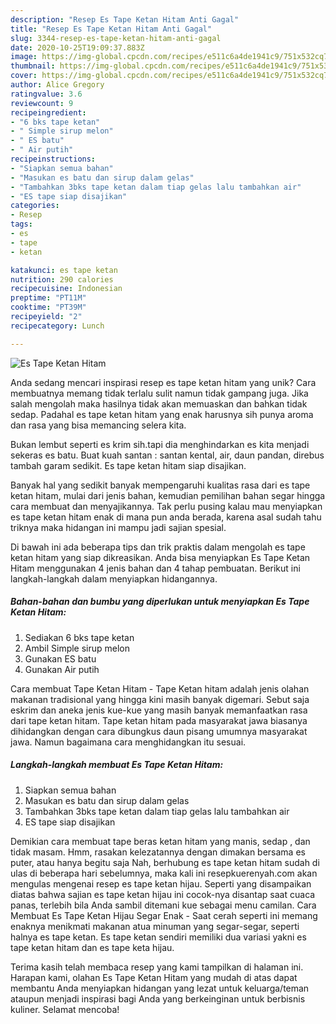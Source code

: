 ```yaml
---
description: "Resep Es Tape Ketan Hitam Anti Gagal"
title: "Resep Es Tape Ketan Hitam Anti Gagal"
slug: 3344-resep-es-tape-ketan-hitam-anti-gagal
date: 2020-10-25T19:09:37.883Z
image: https://img-global.cpcdn.com/recipes/e511c6a4de1941c9/751x532cq70/es-tape-ketan-hitam-foto-resep-utama.jpg
thumbnail: https://img-global.cpcdn.com/recipes/e511c6a4de1941c9/751x532cq70/es-tape-ketan-hitam-foto-resep-utama.jpg
cover: https://img-global.cpcdn.com/recipes/e511c6a4de1941c9/751x532cq70/es-tape-ketan-hitam-foto-resep-utama.jpg
author: Alice Gregory
ratingvalue: 3.6
reviewcount: 9
recipeingredient:
- "6 bks tape ketan"
- " Simple sirup melon"
- " ES batu"
- " Air putih"
recipeinstructions:
- "Siapkan semua bahan"
- "Masukan es batu dan sirup dalam gelas"
- "Tambahkan 3bks tape ketan dalam tiap gelas lalu tambahkan air"
- "ES tape siap disajikan"
categories:
- Resep
tags:
- es
- tape
- ketan

katakunci: es tape ketan 
nutrition: 290 calories
recipecuisine: Indonesian
preptime: "PT11M"
cooktime: "PT39M"
recipeyield: "2"
recipecategory: Lunch

---
```



![Es Tape Ketan Hitam](https://img-global.cpcdn.com/recipes/e511c6a4de1941c9/751x532cq70/es-tape-ketan-hitam-foto-resep-utama.jpg)

Anda sedang mencari inspirasi resep es tape ketan hitam yang unik? Cara membuatnya memang tidak terlalu sulit namun tidak gampang juga. Jika salah mengolah maka hasilnya tidak akan memuaskan dan bahkan tidak sedap. Padahal es tape ketan hitam yang enak harusnya sih punya aroma dan rasa yang bisa memancing selera kita.

Bukan lembut seperti es krim sih.tapi dia menghindarkan es kita menjadi sekeras es batu. Buat kuah santan : santan kental, air, daun pandan, direbus tambah garam sedikit. Es tape ketan hitam siap disajikan.

Banyak hal yang sedikit banyak mempengaruhi kualitas rasa dari es tape ketan hitam, mulai dari jenis bahan, kemudian pemilihan bahan segar hingga cara membuat dan menyajikannya. Tak perlu pusing kalau mau menyiapkan es tape ketan hitam enak di mana pun anda berada, karena asal sudah tahu triknya maka hidangan ini mampu jadi sajian spesial.


Di bawah ini ada beberapa tips dan trik praktis dalam mengolah es tape ketan hitam yang siap dikreasikan. Anda bisa menyiapkan Es Tape Ketan Hitam menggunakan 4 jenis bahan dan 4 tahap pembuatan. Berikut ini langkah-langkah dalam menyiapkan hidangannya.

<!--inarticleads1-->

##### Bahan-bahan dan bumbu yang diperlukan untuk menyiapkan Es Tape Ketan Hitam:

1. Sediakan 6 bks tape ketan
1. Ambil  Simple sirup melon
1. Gunakan  ES batu
1. Gunakan  Air putih


Cara membuat Tape Ketan Hitam - Tape Ketan hitam adalah jenis olahan makanan tradisional yang hingga kini masih banyak digemari. Sebut saja eskrim dan aneka jenis kue-kue yang masih banyak memanfaatkan rasa dari tape ketan hitam. Tape ketan hitam pada masyarakat jawa biasanya dihidangkan dengan cara dibungkus daun pisang umumnya masyarakat jawa. Namun bagaimana cara menghidangkan itu sesuai. 

<!--inarticleads2-->

##### Langkah-langkah membuat Es Tape Ketan Hitam:

1. Siapkan semua bahan
1. Masukan es batu dan sirup dalam gelas
1. Tambahkan 3bks tape ketan dalam tiap gelas lalu tambahkan air
1. ES tape siap disajikan


Demikian cara membuat tape beras ketan hitam yang manis, sedap , dan tidak masam. Hmm, rasakan kelezatannya dengan dimakan bersama es puter, atau hanya begitu saja Nah, berhubung es tape ketan hitam sudah di ulas di beberapa hari sebelumnya, maka kali ini resepkuerenyah.com akan mengulas mengenai resep es tape ketan hijau. Seperti yang disampaikan diatas bahwa sajian es tape ketan hijau ini cocok-nya disantap saat cuaca panas, terlebih bila Anda sambil ditemani kue sebagai menu camilan. Cara Membuat Es Tape Ketan Hijau Segar Enak - Saat cerah seperti ini memang enaknya menikmati makanan atua minuman yang segar-segar, seperti halnya es tape ketan. Es tape ketan sendiri memiliki dua variasi yakni es tape ketan hitam dan es tape keta hijau. 

Terima kasih telah membaca resep yang kami tampilkan di halaman ini. Harapan kami, olahan Es Tape Ketan Hitam yang mudah di atas dapat membantu Anda menyiapkan hidangan yang lezat untuk keluarga/teman ataupun menjadi inspirasi bagi Anda yang berkeinginan untuk berbisnis kuliner. Selamat mencoba!
